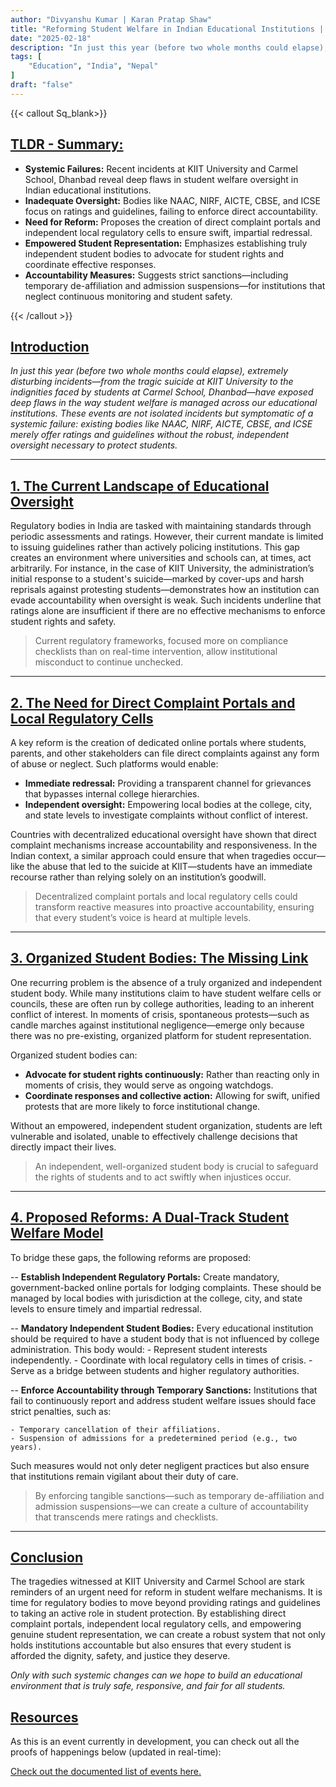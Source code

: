 ```yaml
---
author: "Divyanshu Kumar | Karan Pratap Shaw"
title: "Reforming Student Welfare in Indian Educational Institutions | A Call for Accountability, Transparency, and Direct Representation"
date: "2025-02-18"
description: "In just this year (before two whole months could elapse), extremely disturbing incidents—from the tragic suicide at KIIT University to the indignities faced by students at Carmel School, Dhanbad—have exposed deep flaws in the way student welfare is managed across our educational institutions."
tags: [
    "Education", "India", "Nepal"
]
draft: "false"
---
```


{{< callout Sq_blank>}}
## <u>TLDR - Summary:</u>

- **Systemic Failures:** Recent incidents at KIIT University and Carmel School, Dhanbad reveal deep flaws in student welfare oversight in Indian educational institutions.
- **Inadequate Oversight:** Bodies like NAAC, NIRF, AICTE, CBSE, and ICSE focus on ratings and guidelines, failing to enforce direct accountability.
- **Need for Reform:** Proposes the creation of direct complaint portals and independent local regulatory cells to ensure swift, impartial redressal.
- **Empowered Student Representation:** Emphasizes establishing truly independent student bodies to advocate for student rights and coordinate effective responses.
- **Accountability Measures:** Suggests strict sanctions—including temporary de-affiliation and admission suspensions—for institutions that neglect continuous monitoring and student safety.

{{< /callout >}}

## <u>Introduction</u>

*In just this year (before two whole months could elapse), extremely disturbing incidents—from the tragic suicide at KIIT University to the indignities faced by students at Carmel School, Dhanbad—have exposed deep flaws in the way student welfare is managed across our educational institutions. These events are not isolated incidents but symptomatic of a systemic failure: existing bodies like NAAC, NIRF, AICTE, CBSE, and ICSE merely offer ratings and guidelines without the robust, independent oversight necessary to protect students.*

---

## <u>1. The Current Landscape of Educational Oversight</u>

Regulatory bodies in India are tasked with maintaining standards through periodic assessments and ratings. However, their current mandate is limited to issuing guidelines rather than actively policing institutions. This gap creates an environment where universities and schools can, at times, act arbitrarily. For instance, in the case of KIIT University, the administration’s initial response to a student's suicide—marked by cover-ups and harsh reprisals against protesting students—demonstrates how an institution can evade accountability when oversight is weak. Such incidents underline that ratings alone are insufficient if there are no effective mechanisms to enforce student rights and safety.

> Current regulatory frameworks, focused more on compliance checklists than on real-time intervention, allow institutional misconduct to continue unchecked.
> 

---

## <u>2. The Need for Direct Complaint Portals and Local Regulatory Cells</u>

A key reform is the creation of dedicated online portals where students, parents, and other stakeholders can file direct complaints against any form of abuse or neglect. Such platforms would enable:

- **Immediate redressal:** Providing a transparent channel for grievances that bypasses internal college hierarchies.
- **Independent oversight:** Empowering local bodies at the college, city, and state levels to investigate complaints without conflict of interest.

Countries with decentralized educational oversight have shown that direct complaint mechanisms increase accountability and responsiveness. In the Indian context, a similar approach could ensure that when tragedies occur—like the abuse that led to the suicide at KIIT—students have an immediate recourse rather than relying solely on an institution’s goodwill.

> Decentralized complaint portals and local regulatory cells could transform reactive measures into proactive accountability, ensuring that every student’s voice is heard at multiple levels.
> 

---

## <u>3. Organized Student Bodies: The Missing Link</u>

One recurring problem is the absence of a truly organized and independent student body. While many institutions claim to have student welfare cells or councils, these are often run by college authorities, leading to an inherent conflict of interest. In moments of crisis, spontaneous protests—such as candle marches against institutional negligence—emerge only because there was no pre-existing, organized platform for student representation.

Organized student bodies can:

- **Advocate for student rights continuously:** Rather than reacting only in moments of crisis, they would serve as ongoing watchdogs.
- **Coordinate responses and collective action:** Allowing for swift, unified protests that are more likely to force institutional change.

Without an empowered, independent student organization, students are left vulnerable and isolated, unable to effectively challenge decisions that directly impact their lives.

> An independent, well-organized student body is crucial to safeguard the rights of students and to act swiftly when injustices occur.
> 

---

## <u>4. Proposed Reforms: A Dual-Track Student Welfare Model</u>

To bridge these gaps, the following reforms are proposed:

-- **Establish Independent Regulatory Portals:** Create mandatory, government-backed online portals for lodging complaints. These should be managed by local bodies with jurisdiction at the college, city, and state levels to ensure timely and impartial redressal.
    
-- **Mandatory Independent Student Bodies:** Every educational institution should be required to have a student body that is not influenced by college administration. This body would:
    - Represent student interests independently.
    - Coordinate with local regulatory cells in times of crisis.
    - Serve as a bridge between students and higher regulatory authorities.

-- **Enforce Accountability through Temporary Sanctions:** Institutions that fail to continuously report and address student welfare issues should face strict penalties, such as:
    
    - Temporary cancellation of their affiliations.
    - Suspension of admissions for a predetermined period (e.g., two years).
    
Such measures would not only deter negligent practices but also ensure that institutions remain vigilant about their duty of care.
    

> By enforcing tangible sanctions—such as temporary de-affiliation and admission suspensions—we can create a culture of accountability that transcends mere ratings and checklists.
> 

---

## <u>Conclusion</u>

The tragedies witnessed at KIIT University and Carmel School are stark reminders of an urgent need for reform in student welfare mechanisms. It is time for regulatory bodies to move beyond providing ratings and guidelines to taking an active role in student protection. By establishing direct complaint portals, independent local regulatory cells, and empowering genuine student representation, we can create a robust system that not only holds institutions accountable but also ensures that every student is afforded the dignity, safety, and justice they deserve.

*Only with such systemic changes can we hope to build an educational environment that is truly safe, responsive, and fair for all students.*

## <u>Resources</u>
As this is an event currently in development, you can check out all the proofs of happenings below (updated in real-time):

[Check out the documented list of events here.](https://mahogany-cacao-34e.notion.site/Resources-KIIT-Incident-19ed9b4eedbd8031a579daa2212ba5ac)